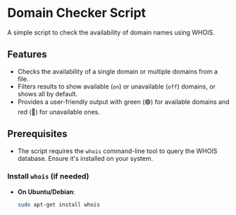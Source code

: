 # Domain Checker Script

A simple script to check the availability of domain names using WHOIS.

## Features
- Checks the availability of a single domain or multiple domains from a file.
- Filters results to show available (`on`) or unavailable (`off`) domains, or shows all by default.
- Provides a user-friendly output with green (🟢) for available domains and red (🔴) for unavailable ones.

## Prerequisites
- The script requires the `whois` command-line tool to query the WHOIS database. Ensure it's installed on your system.

### Install `whois` (if needed)
- **On Ubuntu/Debian**:
  ```bash
  sudo apt-get install whois
